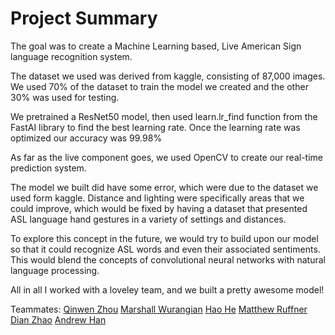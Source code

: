 # Project Summary

The goal was to create a Machine Learning based, Live American Sign language recognition system.

The dataset we used was derived from kaggle, consisting of 87,000 images. We used 70% of the dataset to train the model we created and the other 30% was used for testing.

We pretrained a ResNet50 model, then used learn.lr_find function from the FastAI library to find the best learning rate. Once the learning rate was optimized our accuracy was 99.98%

As far as the live component goes, we used OpenCV to create our real-time prediction system.

The model we built did have some error, which were due to the dataset we used form kaggle. Distance and lighting were specifically areas that we could improve, which would be fixed by having a dataset that presented ASL language hand gestures in a variety of settings and distances.

To explore this concept in the future, we would try to build upon our model so that it could recognize ASL words and even their associated sentiments. This would blend the concepts of convolutional neural networks with natural language processing. 

All in all I worked with a loveley team, and we built a pretty awesome model!

Teammates:
[Qinwen Zhou](https://www.linkedin.com/in/qinwen-zhou-957844141/)
[Marshall Wurangian](https://www.linkedin.com/in/marshall-wurangian/)
[Hao He](https://www.linkedin.com/in/haohe1113/)
[Matthew Ruffner](https://www.linkedin.com/in/matthew-ruffner-data-analytics/)
[Dian Zhao](https://www.linkedin.com/in/dian-zhao/)
[Andrew Han](https://www.linkedin.com/in/uknowandy93/)
